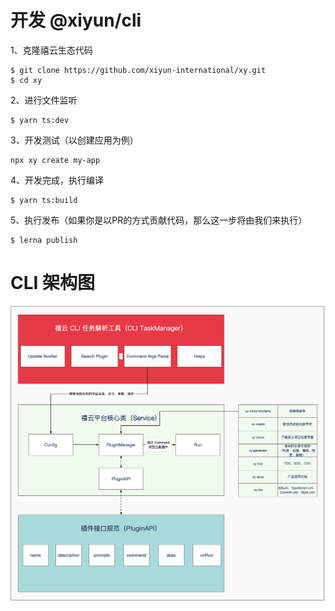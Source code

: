 # 开发 @xiyun/cli 

1、克隆禧云生态代码

```shell
$ git clone https://github.com/xiyun-international/xy.git
$ cd xy
```

2、进行文件监听

```shell
$ yarn ts:dev
```

3、开发测试（以创建应用为例）

```shell
npx xy create my-app
```

4、开发完成，执行编译

```shell
$ yarn ts:build
```

5、执行发布（如果你是以PR的方式贡献代码，那么这一步将由我们来执行）

```shell
$ lerna publish
```

# CLI 架构图
![](./images/cli.png)
